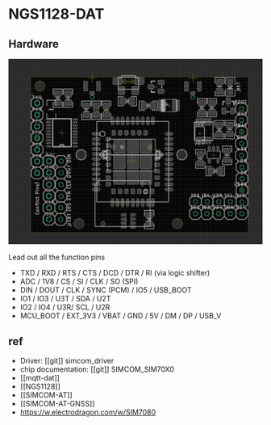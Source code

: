 

# NGS1128-DAT

## Hardware 

![](36-15-17-03-04-2023.png)

Lead out all the function pins
- TXD / RXD / RTS / CTS / DCD / DTR / RI (via logic shifter)
- ADC / 1V8 / CS / SI / CLK / SO (SPI)
- DIN / DOUT / CLK / SYNC (PCM) / IO5 / USB_BOOT
- IO1 / IO3 / U3T / SDA / U2T
- IO2 / IO4 / U3R/ SCL / U2R
- MCU_BOOT / EXT_3V3 / VBAT / GND / 5V / DM / DP / USB_V



## ref 

- Driver: [[git]] simcom_driver
- chip documentation: [[git]] SIMCOM_SIM70X0
- [[mqtt-dat]]
- [[NGS1128]]
- [[SIMCOM-AT]]
- [[SIMCOM-AT-GNSS]]
- https://w.electrodragon.com/w/SIM7080